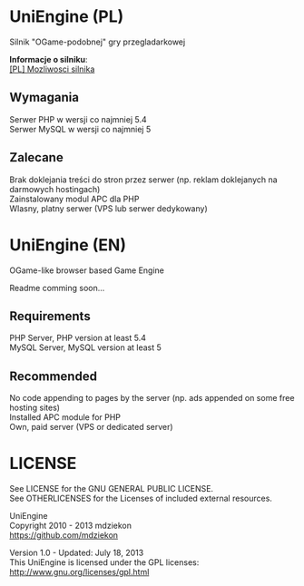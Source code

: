 UniEngine (PL)
==============

Silnik "OGame-podobnej" gry przegladarkowej  

**Informacje o silniku**:  
[[PL] Mozliwosci silnika](https://github.com/mdziekon/UniEngine/wiki/%5BPL%5D-Mo%C5%BCliwo%C5%9Bci-silnika)

Wymagania
---------
Serwer PHP w wersji co najmniej 5.4  
Serwer MySQL w wersji co najmniej 5

Zalecane
--------
Brak doklejania treści do stron przez serwer (np. reklam doklejanych na darmowych hostingach)  
Zainstalowany modul APC dla PHP  
Wlasny, platny serwer (VPS lub serwer dedykowany)

UniEngine (EN)
==============

OGame-like browser based Game Engine  

Readme comming soon...

Requirements
------------
PHP Server, PHP version at least 5.4  
MySQL Server, MySQL version at least 5

Recommended
-----------
No code appending to pages by the server (np. ads appended on some free hosting sites)  
Installed APC module for PHP  
Own, paid server (VPS or dedicated server)

LICENSE
=======

See LICENSE for the GNU GENERAL PUBLIC LICENSE.  
See OTHERLICENSES for the Licenses of included external resources.  

UniEngine  
Copyright 2010 - 2013 mdziekon  
https://github.com/mdziekon  

Version 1.0 - Updated: July 18, 2013  
This UniEngine is licensed under the GPL licenses:  
  http://www.gnu.org/licenses/gpl.html
